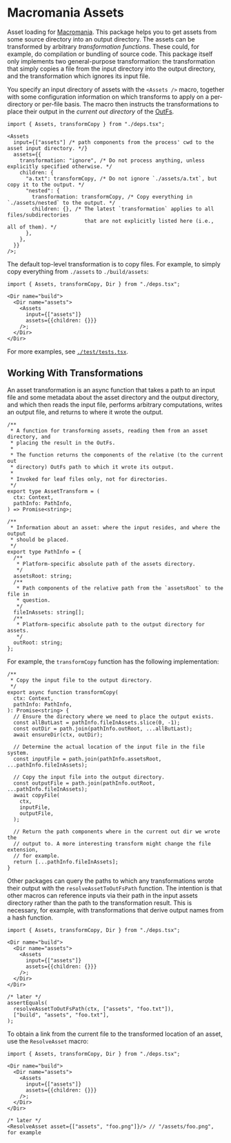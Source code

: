 # Macromania Assets

Asset loading for [Macromania](https://github.com/worm-blossom/macromania). This
package helps you to get assets from some source directory into an output
directory. The assets can be transformed by arbitrary _transformation
functions_. These could, for example, do compilation or bundling of source code.
This package itself only implements two general-purpose transformation: the
transformation that simply copies a file from the input directory into the
output directory, and the transformation which ignores its input file.

You specify an input directory of assets with the `<Assets />` macro, together
with some configuration information on which transforms to apply on a
per-directory or per-file basis. The macro then instructs the transformations to
place their output in the _current out directory_ of the
[OutFs](https://github.com/worm-blossom/macromania-outfs).

```tsx
import { Assets, transformCopy } from "./deps.tsx";

<Assets
  input={["assets"] /* path components from the process' cwd to the asset input directory. */}
  assets={{
    transformation: "ignore", /* Do not process anything, unless explicitly specified otherwise. */
    children: {
      "a.txt": transformCopy, /* Do not ignore `./assets/a.txt`, but copy it to the output. */
      "nested": {
        transformation: transformCopy, /* Copy everything in `./assets/nested` to the output. */
        children: {}, /* The latest `transformation` applies to all files/subdirectories
                         that are not explicitly listed here (i.e., all of them). */
      },
    },
  }}
/>;
```

The default top-level transformation is to copy files. For example, to simply
copy everything from `./assets` to `./build/assets`:

```tsx
import { Assets, transformCopy, Dir } from "./deps.tsx";

<Dir name="build">
  <Dir name="assets">
    <Assets
      input={["assets"]}
      assets={{children: {}}}
    />;
  </Dir>
</Dir>
```

For more examples, see [`./test/tests.tsx`](./test/tests.tsx).

## Working With Transformations

An asset transformation is an async function that takes a path to an input file
and some metadata about the asset directory and the output directory, and which
then reads the input file, performs arbitrary computations, writes an output
file, and returns to where it wrote the output.

```tsx
/**
 * A function for transforming assets, reading them from an asset directory, and
 * placing the result in the OutFs.
 *
 * The function returns the components of the relative (to the current out
 * directory) OutFs path to which it wrote its output.
 *
 * Invoked for leaf files only, not for directories.
 */
export type AssetTransform = (
  ctx: Context,
  pathInfo: PathInfo,
) => Promise<string>;

/**
 * Information about an asset: where the input resides, and where the output
 * should be placed.
 */
export type PathInfo = {
  /**
   * Platform-specific absolute path of the assets directory.
   */
  assetsRoot: string;
  /**
   * Path components of the relative path from the `assetsRoot` to the file in
   * question.
   */
  fileInAssets: string[];
  /**
   * Platform-specific absolute path to the output directory for assets.
   */
  outRoot: string;
};
```

For example, the `transformCopy` function has the following implementation:

```tsx
/**
 * Copy the input file to the output directory.
 */
export async function transformCopy(
  ctx: Context,
  pathInfo: PathInfo,
): Promise<string> {
  // Ensure the directory where we need to place the output exists.
  const allButLast = pathInfo.fileInAssets.slice(0, -1);
  const outDir = path.join(pathInfo.outRoot, ...allButLast);
  await ensureDir(ctx, outDir);

  // Determine the actual location of the input file in the file system.
  const inputFile = path.join(pathInfo.assetsRoot, ...pathInfo.fileInAssets);

  // Copy the input file into the output directory.
  const outputFile = path.join(pathInfo.outRoot, ...pathInfo.fileInAssets);
  await copyFile(
    ctx,
    inputFile,
    outputFile,
  );

  // Return the path components where in the current out dir we wrote the
  // output to. A more interesting transform might change the file extension,
  // for example.
  return [...pathInfo.fileInAssets];
}
```

Other packages can query the paths to which any transformations wrote their
output with the `resolveAssetToOutFsPath` function. The intention is that
other macros can reference inputs via their path in the input assets directory
rather than the path to the transformation result. This is necessary, for
example, with transformations that derive output names from a hash function.

```tsx
import { Assets, transformCopy, Dir } from "./deps.tsx";

<Dir name="build">
  <Dir name="assets">
    <Assets
      input={["assets"]}
      assets={{children: {}}}
    />;
  </Dir>
</Dir>

/* later */
assertEquals(
  resolveAssetToOutFsPath(ctx, ["assets", "foo.txt"]),
  ["build", "assets", "foo.txt"],
);
```

To obtain a link from the current file to the transformed location of an asset, use the `ResolveAsset` macro:

```tsx
import { Assets, transformCopy, Dir } from "./deps.tsx";

<Dir name="build">
  <Dir name="assets">
    <Assets
      input={["assets"]}
      assets={{children: {}}}
    />;
  </Dir>
</Dir>

/* later */
<ResolveAsset asset={["assets", "foo.png"]}/> // "/assets/foo.png", for example
```